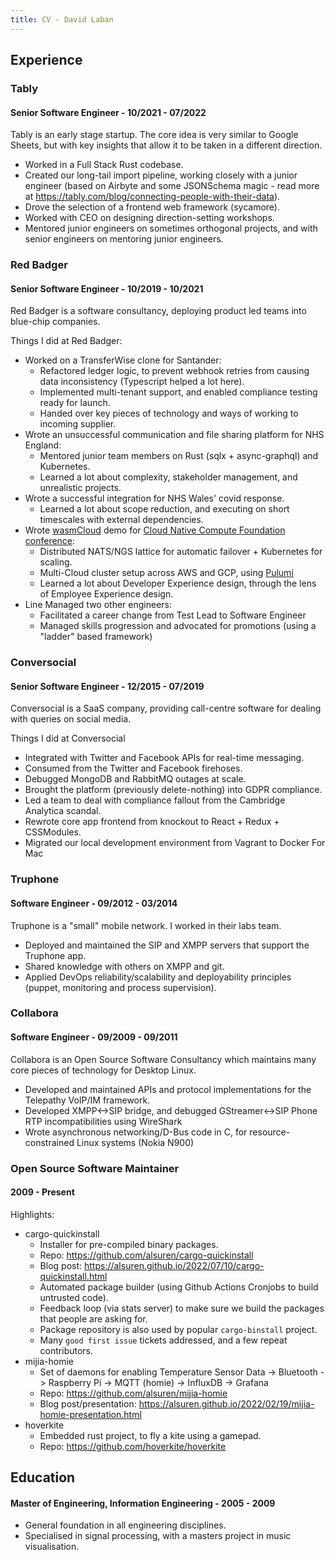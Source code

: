 ```yaml
---
title: CV - David Laban
---
```


## Experience

### Tably

#### Senior Software Engineer - 10/2021 - 07/2022

Tably is an early stage startup. The core idea is very similar to Google Sheets, but with key insights that allow it to be taken in a different direction.

* Worked in a Full Stack Rust codebase.
* Created our long-tail import pipeline, working closely with a junior engineer (based on Airbyte and some JSONSchema magic - read more at https://tably.com/blog/connecting-people-with-their-data).
* Drove the selection of a frontend web framework (sycamore).
* Worked with CEO on designing direction-setting workshops.
* Mentored junior engineers on sometimes orthogonal projects, and with senior engineers on mentoring junior engineers.

### Red Badger

#### Senior Software Engineer - 10/2019 - 10/2021

Red Badger is a software consultancy, deploying product led teams into blue-chip companies.

Things I did at Red Badger:

* Worked on a TransferWise clone for Santander:
  * Refactored ledger logic, to prevent webhook retries from causing data inconsistency (Typescript helped a lot here).
  * Implemented multi-tenant support, and enabled compliance testing ready for launch.
  * Handed over key pieces of technology and ways of working to incoming supplier.
* Wrote an unsuccessful communication and file sharing platform for NHS England:
  * Mentored junior team members on Rust (sqlx + async-graphql) and Kubernetes.
  * Learned a lot about complexity, stakeholder management, and unrealistic projects.
* Wrote a successful integration for NHS Wales' covid response.
  * Learned a lot about scope reduction, and executing on short timescales with external dependencies.
* Wrote [wasmCloud](https://wasmcloud.dev/) demo for [Cloud Native Compute Foundation conference](https://www.youtube.com/watch?v=krbx09oJ2Q8):
  * Distributed NATS/NGS lattice for automatic failover + Kubernetes for scaling.
  * Multi-Cloud cluster setup across AWS and GCP, using [Pulumi](https://www.pulumi.com/)
  * Learned a lot about Developer Experience design, through the lens of Employee Experience design.
* Line Managed two other engineers:
  * Facilitated a career change from Test Lead to Software Engineer
  * Managed skills progression and advocated for promotions (using a "ladder" based framework)

### Conversocial

#### Senior Software Engineer - 12/2015 - 07/2019

Conversocial is a SaaS company, providing call-centre software for dealing with queries on social media.

Things I did at Conversocial

* Integrated with Twitter and Facebook APIs for real-time messaging.
* Consumed from the Twitter and Facebook firehoses.
* Debugged MongoDB and RabbitMQ outages at scale.
* Brought the platform (previously delete-nothing) into GDPR compliance.
* Led a team to deal with compliance fallout from the Cambridge Analytica scandal.
* Rewrote core app frontend from knockout to React + Redux + CSSModules.
* Migrated our local development environment from Vagrant to Docker For Mac

### Truphone

#### Software Engineer - 09/2012 - 03/2014

Truphone is a "small" mobile network. I worked in their labs team.

* Deployed and maintained the SIP and XMPP servers that support the Truphone app.
* Shared knowledge with others on XMPP and git.
* Applied DevOps reliability/scalability and deployability principles (puppet, monitoring and process supervision).

### Collabora

#### Software Engineer - 09/2009 - 09/2011

Collabora is an Open Source Software Consultancy which maintains many core pieces of technology for Desktop Linux.

* Developed and maintained APIs and protocol implementations for the Telepathy VoIP/IM framework.
* Developed XMPP<->SIP bridge, and debugged GStreamer<->SIP Phone RTP incompatibilities using WireShark
* Wrote asynchronous networking/D-Bus code in C, for resource-constrained Linux systems (Nokia N900)

### Open Source Software Maintainer


#### 2009 - Present

Highlights:

* cargo-quickinstall
    * Installer for pre-compiled binary packages.
    * Repo: https://github.com/alsuren/cargo-quickinstall
    * Blog post: https://alsuren.github.io/2022/07/10/cargo-quickinstall.html
    * Automated package builder (using Github Actions Cronjobs to build untrusted code).
    * Feedback loop (via stats server) to make sure we build the packages that people are asking for.
    * Package repository is also used by popular `cargo-binstall` project.
    * Many `good first issue` tickets addressed, and a few repeat contributors.
* mijia-homie
    * Set of daemons for enabling Temperature Sensor Data -> Bluetooth -> Raspberry Pi -> MQTT (homie) -> InfluxDB -> Grafana
    * Repo: https://github.com/alsuren/mijia-homie
    * Blog post/presentation: https://alsuren.github.io/2022/02/19/mijia-homie-presentation.html
* hoverkite
    * Embedded rust project, to fly a kite using a gamepad.
    * Repo: https://github.com/hoverkite/hoverkite


## Education

#### Master of Engineering, Information Engineering - 2005 - 2009

* General foundation in all engineering disciplines.
* Specialised in signal processing, with a masters project in music visualisation.
